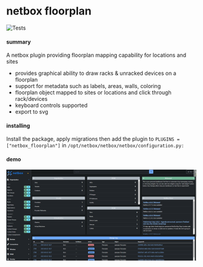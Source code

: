 # netbox floorplan

<img src="https://github.com/tbotnz/netbox_floorplan/workflows/tests/badge.svg" alt="Tests"/>

#### summary
A netbox plugin providing floorplan mapping capability for locations and sites

- provides graphical ability to draw racks & unracked devices on a floorplan
- support for metadata such as labels, areas, walls, coloring
- floorplan object mapped to sites or locations and click through rack/devices
- keyboard controls supported
- export to svg

#### installing
Install the package, apply migrations then add the plugin to ```PLUGINS = ["netbox_floorplan"]``` in ```/opt/netbox/netbox/netbox/configuration.py:```

#### demo
![demo](/media/demo.gif)